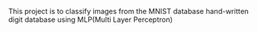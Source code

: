 This project is to classify images from the MNIST database hand-written digit database using MLP(Multi Layer Perceptron)
